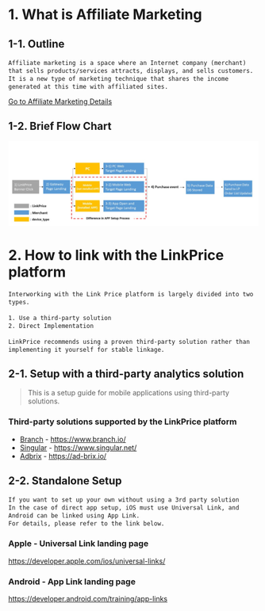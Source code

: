 # 1. What is Affiliate Marketing

## 1-1. Outline

```
Affiliate marketing is a space where an Internet company (merchant) that sells products/services attracts, displays, and sells customers.
It is a new type of marketing technique that shares the income generated at this time with affiliated sites.
```

[Go to Affiliate Marketing Details](https://github.com/linkprice/MerchantSetup/blob/master/App/Marketing.md)

## 1-2. Brief Flow Chart

![v2_app_setup_process_img.png](v2_app_setup_process_img-en.png)

# 2. How to link with the LinkPrice platform

```
Interworking with the Link Price platform is largely divided into two types.

1. Use a third-party solution
2. Direct Implementation

LinkPrice recommends using a proven third-party solution rather than implementing it yourself for stable linkage.
```

## 2-1. Setup with a third-party analytics solution

> This is a setup guide for mobile applications using third-party solutions.

### Third-party solutions supported by the LinkPrice platform

- [Branch](AppSetup/branch-en.md) - https://www.branch.io/
- [Singular](Singular/README-en.md) - https://www.singular.net/
- [Adbrix](Adbrix-remaster/README-en.md) - https://ad-brix.io/

## 2-2. Standalone Setup


```
If you want to set up your own without using a 3rd party solution
In the case of direct app setup, iOS must use Universal Link, and Android can be linked using App Link.
For details, please refer to the link below.
```

### Apple - Universal Link landing page
https://developer.apple.com/ios/universal-links/

### Android - App Link landing page
https://developer.android.com/training/app-links


